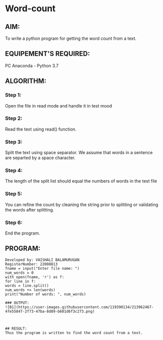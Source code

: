 # Word-count
## AIM:
To write a python program for getting the word count from a text.
## EQUIPEMENT'S REQUIRED: 
PC
Anaconda - Python 3.7
## ALGORITHM: 
### Step 1:
Open the file in read mode and handle it in test mood
### Step 2: 
 Read the text using read() function.
### Step 3: 
Split the text using space separator. We assume that words in a sentence are separted by a
space character.
### Step 4:  
The length of the split list should equal the numbers of words in the test file
### Step 5: 
You can refine the count by cleaning the string prior to splitting or validating the words
after splitting.
### Step 6: 
End the program.
## PROGRAM:
```
Developed by: VAISHALI BALAMURUGAN
RegisterNumber: 22008813
fname = input("Enter file name: ")
num_words = 0
with open(fname, 'r') as f:
for line in f:
words = line.split()
num_words += len(words)
print("Number of words: ", num_words)

### OUTPUT:
![B1](https://user-images.githubusercontent.com/119390134/213962467-4fe55847-2f73-47ba-8d89-b601d6f3c273.png)



## RESULT:
Thus the program is written to find the word count from a text.
